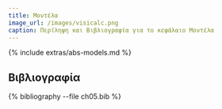 ```yaml
---
title: Μοντέλα
image_url: /images/visicalc.png
caption: Περίληψη και Βιβλιογραφία για το κεφάλαιο Μοντέλα
---
```


{% include extras/abs-models.md %}

## Βιβλιογραφία

{% bibliography --file ch05.bib %}
